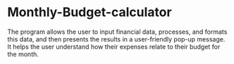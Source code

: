 # Monthly-Budget-calculator
The program allows the user to input financial data, processes, and formats this data, and then presents the results in a user-friendly pop-up message. It helps the user understand how their expenses relate to their budget for the month.
